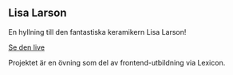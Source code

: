 ## Lisa Larson

En hyllning till den fantastiska keramikern Lisa Larson!

[Se den live](https://htmlpreview.github.io/?https://github.com/jesshansson/exercise-hyllning/blob/main/code/index.html)

Projektet är en övning som del av frontend-utbildning via Lexicon.